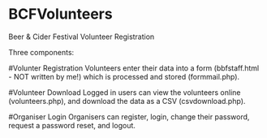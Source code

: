 # BCFVolunteers
Beer &amp; Cider Festival Volunteer Registration

Three components:

#Volunter Registration
Volunteers enter their data into a form (bbfstaff.html - NOT written by me!) which is processed and stored (formmail.php).

#Volunteer Download
Logged in users can view the volunteers online (volunteers.php), and download the data as a CSV (csvdownload.php).

#Organiser Login
Organisers can register, login, change their password, request a password reset, and logout. 




